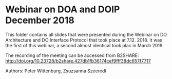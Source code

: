 # Webinar on DOA and DOIP December 2018
This folder contains all slides that were presented during the Webinar on DO Architecture and DO Interface Protocol that took place at 7.12. 2018. It was the first of this webinar, a second almost identical took plac in March 2019.

The recording of the meeting can be accessed from B2SHARE: http://doi.org/10.23728/b2share.427db1fb36174cef9fff38dc657f7717 

Authors: Peter Wittenburg, Zsuzsanna Szeeredi
